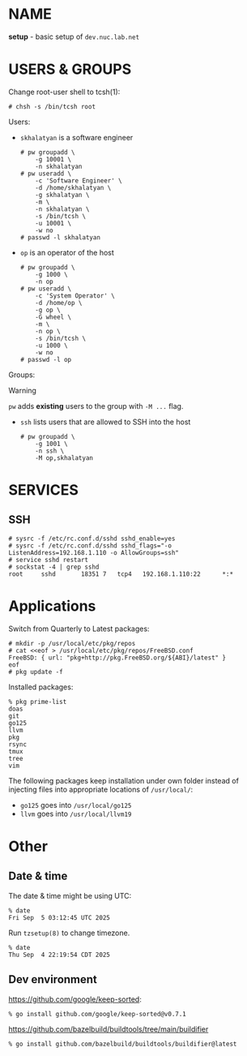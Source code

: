 # NAME

**setup** - basic setup of `dev.nuc.lab.net`


# USERS & GROUPS

Change root-user shell to tcsh(1):

```consold
# chsh -s /bin/tcsh root
```

Users:

  * `skhalatyan` is a software engineer

    ```console
    # pw groupadd \
        -g 10001 \
        -n skhalatyan
    # pw useradd \
        -c 'Software Engineer' \
        -d /home/skhalatyan \
        -g skhalatyan \
        -m \
        -n skhalatyan \
        -s /bin/tcsh \
        -u 10001 \
        -w no
    # passwd -l skhalatyan
    ```

  * `op` is an operator of the host

    ```console
    # pw groupadd \
        -g 1000 \
        -n op
    # pw useradd \
        -c 'System Operator' \
        -d /home/op \
        -g op \
        -G wheel \
        -m \
        -n op \
        -s /bin/tcsh \
        -u 1000 \
        -w no
    # passwd -l op
    ```

Groups:

> [!WARNING]
> `pw` adds **existing** users to the group with `-M ...` flag.

  * `ssh` lists users that are allowed to SSH into the host

    ```console
    # pw groupadd \
        -g 1001 \
        -n ssh \
        -M op,skhalatyan
    ```

# SERVICES

## SSH

```console
# sysrc -f /etc/rc.conf.d/sshd sshd_enable=yes
# sysrc -f /etc/rc.conf.d/sshd sshd_flags="-o ListenAddress=192.168.1.110 -o AllowGroups=ssh"
# service sshd restart
# sockstat -4 | grep sshd
root     sshd       18351 7   tcp4   192.168.1.110:22      *:*
```


# Applications

Switch from Quarterly to Latest packages:

```console
# mkdir -p /usr/local/etc/pkg/repos
# cat <<eof > /usr/local/etc/pkg/repos/FreeBSD.conf
FreeBSD: { url: "pkg+http://pkg.FreeBSD.org/${ABI}/latest" }
eof
# pkg update -f
```

Installed packages:

```console
% pkg prime-list
doas
git
go125
llvm
pkg
rsync
tmux
tree
vim
```

The following packages keep installation under own folder instead of injecting
files into appropriate locations of `/usr/local/`:

  * `go125` goes into `/usr/local/go125`
  * `llvm` goes into `/usr/local/llvm19`


# Other

## Date & time

The date & time might be using UTC:

```console
% date
Fri Sep  5 03:12:45 UTC 2025
```

Run `tzsetup(8)` to change timezone.

```console
% date
Thu Sep  4 22:19:54 CDT 2025
```

## Dev environment

https://github.com/google/keep-sorted:

```console
% go install github.com/google/keep-sorted@v0.7.1
```

https://github.com/bazelbuild/buildtools/tree/main/buildifier

```console
% go install github.com/bazelbuild/buildtools/buildifier@latest
```
